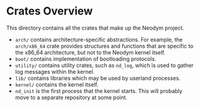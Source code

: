 # Crates Overview

This directory contains all the crates that make up the Neodym project.

- `arch/` contains architecture-specific abstractions. For example, the `arch/x86_64` crate
  provides structures and functions that are specific to the x86_64 architecture, but not to the
  Neodym kernel itself.
- `boot/` contains implementation of bootloading protocols.
- `utility/` contains utility crates, such as `nd_log`, which is used to gather log messages
  within the kernel.
- `lib/` contains libraries which may be used by userland processes.
- `kernel/` contains the kernel itself.
- `nd_init` is the first process that the kernel starts. This will probably move to a separate
  repository at some point.
